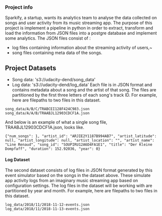 ### Project info

Sparkify, a startup, wants its analytics team to analyse the data collected on songs and user activity from its music streaming app. 
The purpose of this project is implement a pipeline in python in order to extract, transform and load the information from JSON files into a postgre database and implement some analytics.
The JSON files consist of :
* log files containing information about the streaming activity of users,~
* song files containing meta data of the songs.

## Project Datasets
* Song data: 's3://udacity-dend/song_data'  
* Log data: 's3://udacity-dend/log_data' 
Each file is in JSON format and contains metadata about a song and the artist of that song. The files are partitioned by the first three letters of each song's track ID. For example, here are filepaths to two files in this dataset.
```
song_data/A/B/C/TRABCEI128F424C983.json
song_data/A/A/B/TRAABJL12903CDCF1A.json
```
And below is an example of what a single song file, TRAABJL12903CDCF1A.json, looks like.
```
{"num_songs": 1, "artist_id": "ARJIE2Y1187B994AB7", "artist_latitude": null, "artist_longitude": null, "artist_location": "", "artist_name": "Line Renaud", "song_id": "SOUPIRU12A6D4FA1E1", "title": "Der Kleine Dompfaff", "duration": 152.92036, "year": 0}
```
#### Log Dataset  
The second dataset consists of log files in JSON format generated by this event simulator based on the songs in the dataset above. These simulate app activity logs from an imaginary music streaming app based on configuration settings.
The log files in the dataset will be working with are partitioned by year and month. For example, here are filepaths to two files in this dataset.
```
log_data/2018/11/2018-11-12-events.json
log_data/2018/11/2018-11-13-events.json